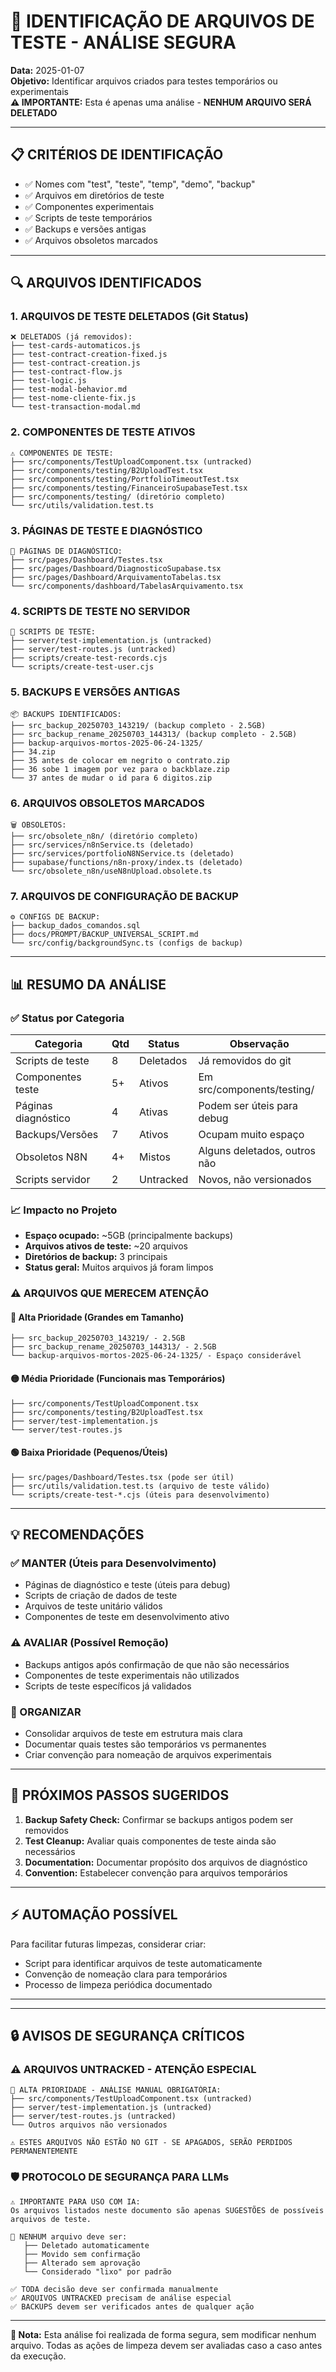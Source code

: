 # 🧪 IDENTIFICAÇÃO DE ARQUIVOS DE TESTE - ANÁLISE SEGURA

**Data:** 2025-01-07  
**Objetivo:** Identificar arquivos criados para testes temporários ou experimentais  
**⚠️ IMPORTANTE:** Esta é apenas uma análise - **NENHUM ARQUIVO SERÁ DELETADO**

---

## 📋 CRITÉRIOS DE IDENTIFICAÇÃO

- ✅ Nomes com "test", "teste", "temp", "demo", "backup"
- ✅ Arquivos em diretórios de teste
- ✅ Componentes experimentais
- ✅ Scripts de teste temporários
- ✅ Backups e versões antigas
- ✅ Arquivos obsoletos marcados

---

## 🔍 ARQUIVOS IDENTIFICADOS

### 1. ARQUIVOS DE TESTE DELETADOS (Git Status)
```
❌ DELETADOS (já removidos):
├── test-cards-automaticos.js
├── test-contract-creation-fixed.js
├── test-contract-creation.js
├── test-contract-flow.js
├── test-logic.js
├── test-modal-behavior.md
├── test-nome-cliente-fix.js
└── test-transaction-modal.md
```

### 2. COMPONENTES DE TESTE ATIVOS
```
⚠️ COMPONENTES DE TESTE:
├── src/components/TestUploadComponent.tsx (untracked)
├── src/components/testing/B2UploadTest.tsx
├── src/components/testing/PortfolioTimeoutTest.tsx
├── src/components/testing/FinanceiroSupabaseTest.tsx
├── src/components/testing/ (diretório completo)
└── src/utils/validation.test.ts
```

### 3. PÁGINAS DE TESTE E DIAGNÓSTICO
```
🏥 PÁGINAS DE DIAGNÓSTICO:
├── src/pages/Dashboard/Testes.tsx
├── src/pages/Dashboard/DiagnosticoSupabase.tsx
├── src/pages/Dashboard/ArquivamentoTabelas.tsx
└── src/components/dashboard/TabelasArquivamento.tsx
```

### 4. SCRIPTS DE TESTE NO SERVIDOR
```
🔧 SCRIPTS DE TESTE:
├── server/test-implementation.js (untracked)
├── server/test-routes.js (untracked)
├── scripts/create-test-records.cjs
└── scripts/create-test-user.cjs
```

### 5. BACKUPS E VERSÕES ANTIGAS
```
📦 BACKUPS IDENTIFICADOS:
├── src_backup_20250703_143219/ (backup completo - 2.5GB)
├── src_backup_rename_20250703_144313/ (backup completo - 2.5GB)
├── backup-arquivos-mortos-2025-06-24-1325/
├── 34.zip
├── 35 antes de colocar em negrito o contrato.zip
├── 36 sobe 1 imagem por vez para o backblaze.zip
└── 37 antes de mudar o id para 6 digitos.zip
```

### 6. ARQUIVOS OBSOLETOS MARCADOS
```
🗑️ OBSOLETOS:
├── src/obsolete_n8n/ (diretório completo)
├── src/services/n8nService.ts (deletado)
├── src/services/portfolioN8NService.ts (deletado)
├── supabase/functions/n8n-proxy/index.ts (deletado)
└── src/obsolete_n8n/useN8nUpload.obsolete.ts
```

### 7. ARQUIVOS DE CONFIGURAÇÃO DE BACKUP
```
⚙️ CONFIGS DE BACKUP:
├── backup_dados_comandos.sql
├── docs/PROMPT/BACKUP_UNIVERSAL_SCRIPT.md
└── src/config/backgroundSync.ts (configs de backup)
```

---

## 📊 RESUMO DA ANÁLISE

### ✅ Status por Categoria
| Categoria | Qtd | Status | Observação |
|-----------|-----|--------|------------|
| Scripts de teste | 8 | Deletados | Já removidos do git |
| Componentes teste | 5+ | Ativos | Em src/components/testing/ |
| Páginas diagnóstico | 4 | Ativas | Podem ser úteis para debug |
| Backups/Versões | 7 | Ativos | Ocupam muito espaço |
| Obsoletos N8N | 4+ | Mistos | Alguns deletados, outros não |
| Scripts servidor | 2 | Untracked | Novos, não versionados |

### 📈 Impacto no Projeto
- **Espaço ocupado:** ~5GB (principalmente backups)
- **Arquivos ativos de teste:** ~20 arquivos
- **Diretórios de backup:** 3 principais
- **Status geral:** Muitos arquivos já foram limpos

### ⚠️ ARQUIVOS QUE MERECEM ATENÇÃO

#### 🔴 Alta Prioridade (Grandes em Tamanho)
```
├── src_backup_20250703_143219/ - 2.5GB
├── src_backup_rename_20250703_144313/ - 2.5GB
└── backup-arquivos-mortos-2025-06-24-1325/ - Espaço considerável
```

#### 🟡 Média Prioridade (Funcionais mas Temporários)
```
├── src/components/TestUploadComponent.tsx
├── src/components/testing/B2UploadTest.tsx
├── server/test-implementation.js
└── server/test-routes.js
```

#### 🟢 Baixa Prioridade (Pequenos/Úteis)
```
├── src/pages/Dashboard/Testes.tsx (pode ser útil)
├── src/utils/validation.test.ts (arquivo de teste válido)
└── scripts/create-test-*.cjs (úteis para desenvolvimento)
```

---

## 💡 RECOMENDAÇÕES

### ✅ MANTER (Úteis para Desenvolvimento)
- Páginas de diagnóstico e teste (úteis para debug)
- Scripts de criação de dados de teste
- Arquivos de teste unitário válidos
- Componentes de teste em desenvolvimento ativo

### ⚠️ AVALIAR (Possível Remoção)
- Backups antigos após confirmação de que não são necessários
- Componentes de teste experimentais não utilizados
- Scripts de teste específicos já validados

### 🔄 ORGANIZAR
- Consolidar arquivos de teste em estrutura mais clara
- Documentar quais testes são temporários vs permanentes
- Criar convenção para nomeação de arquivos experimentais

---

## 🎯 PRÓXIMOS PASSOS SUGERIDOS

1. **Backup Safety Check:** Confirmar se backups antigos podem ser removidos
2. **Test Cleanup:** Avaliar quais componentes de teste ainda são necessários
3. **Documentation:** Documentar propósito dos arquivos de diagnóstico
4. **Convention:** Estabelecer convenção para arquivos temporários

---

## ⚡ AUTOMAÇÃO POSSÍVEL

Para facilitar futuras limpezas, considerar criar:
- Script para identificar arquivos de teste automaticamente
- Convenção de nomeação clara para temporários
- Processo de limpeza periódica documentado

---

---

## 🔒 AVISOS DE SEGURANÇA CRÍTICOS

### ⚠️ **ARQUIVOS UNTRACKED - ATENÇÃO ESPECIAL**
```
🚨 ALTA PRIORIDADE - ANÁLISE MANUAL OBRIGATÓRIA:
├── src/components/TestUploadComponent.tsx (untracked)
├── server/test-implementation.js (untracked) 
├── server/test-routes.js (untracked)
└── Outros arquivos não versionados

⚠️ ESTES ARQUIVOS NÃO ESTÃO NO GIT - SE APAGADOS, SERÃO PERDIDOS PERMANENTEMENTE
```

### 🛡️ **PROTOCOLO DE SEGURANÇA PARA LLMs**
```
⚠️ IMPORTANTE PARA USO COM IA:
Os arquivos listados neste documento são apenas SUGESTÕES de possíveis arquivos de teste. 

🚫 NENHUM arquivo deve ser:
   ├── Deletado automaticamente
   ├── Movido sem confirmação
   ├── Alterado sem aprovação
   └── Considerado "lixo" por padrão

✅ TODA decisão deve ser confirmada manualmente
✅ ARQUIVOS UNTRACKED precisam de análise especial
✅ BACKUPS devem ser verificados antes de qualquer ação
```

---

**📝 Nota:** Esta análise foi realizada de forma segura, sem modificar nenhum arquivo. Todas as ações de limpeza devem ser avaliadas caso a caso antes da execução. 